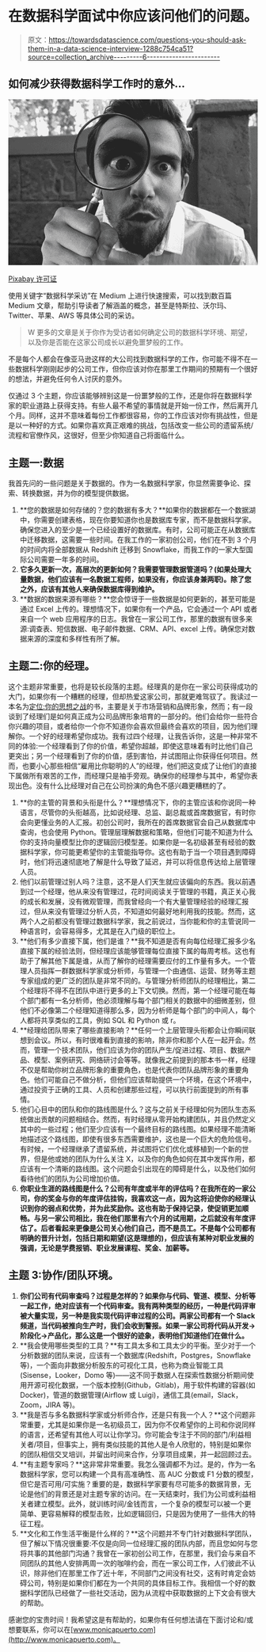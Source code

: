 # 在数据科学面试中你应该问他们的问题。

> 原文：<https://towardsdatascience.com/questions-you-should-ask-them-in-a-data-science-interview-1288c754ca51?source=collection_archive---------6----------------------->

## 如何减少获得数据科学工作时的意外…

![](img/e74661e9b18b8f68661af707ea55b50d.png)

[Pixabay 许可证](https://pixabay.com/service/license/)

使用关键字“数据科学采访”在 Medium 上进行快速搜索，可以找到数百篇 Medium 文章，帮助引导读者了解涵盖的概念，甚至是特斯拉、沃尔玛、Twitter、苹果、AWS 等具体公司的采访。

> W 更多的文章是关于你作为受访者如何确定公司的数据科学环境、期望，以及你是否能在这家公司成长以避免噩梦般的工作。

不是每个人都会在像亚马逊这样的大公司找到数据科学的工作，你可能不得不在一些数据科学刚刚起步的公司工作，但你应该对你在那里工作期间的预期有一个很好的想法，并避免任何令人讨厌的意外。

仅通过 3 个主题，你应该能够辨别这是一份噩梦般的工作，还是你将在数据科学家的职业道路上获得支持。有些人最不希望的事情就是开始一份工作，然后离开几个月。同样，这并不意味着每份工作都很容易，你的工作应该对你有挑战性，但是是以一种好的方式。如果你喜欢真正艰难的挑战，包括改变一些公司的遗留系统/流程和官僚作风，这很好，但至少你知道自己将面临什么。

## 主题一:数据

我首先问的一些问题是关于数据的。作为一名数据科学家，你显然需要争论、探索、转换数据，并为你的模型提供数据。

1.  **您的数据是如何存储的？您的数据有多大？**如果你的数据都在一个数据湖中，你需要创建表格，现在你要知道你也是数据库专家，而不是数据科学家。确保您进入的至少是一个已经设置好的数据库。有时，公司可能正在从数据库中迁移数据，这需要一些时间。在我工作的一家初创公司，他们在不到 3 个月的时间内将全部数据从 Redshift 迁移到 Snowflake，而我工作的一家大型国际公司需要一年多的时间。
2.  **它多久更新一次，高层次的更新如何？我需要管理数据管道吗？(如果处理大量数据，他们应该有一名数据工程师，如果没有，你应该身兼两职)。除了您之外，应该有其他人来确保数据库得到维护。**
3.  **数据的数据来源有哪些？**您会惊讶于一些数据是如何更新的，甚至可能是通过 Excel 上传的。理想情况下，如果你有一个产品，它会通过一个 API 或者来自一个 web 应用程序的日志。我曾在一家公司工作，那里的数据有很多来源:调查表、短信数据、电子邮件数据、CRM、API、excel 上传。确保您对数据来源的深度和多样性有所了解。

## 主题二:你的经理。

这个主题非常重要，也将是较长段落的主题。经理真的是你在一家公司获得成功的大门，如果你有一个糟糕的经理，但却热爱这家公司，那就更难驾驭了。我读过一本名为[定位:你的思想之战](https://www.amazon.com/dp/B006B7LQ90/ref=dp-kindle-redirect?_encoding=UTF8&btkr=1)的书，主要是关于市场营销和品牌形象，然而；有一段谈到了经理们是如何真正成为公司品牌形象培育的一部分的。他们会给你一些符合你兴趣的项目，或者给你一个你不知道你会喜欢但最终会喜欢的项目，因为他们理解你。一个好的经理希望你成功。我有过四个经理，让我告诉你，这是一种非常不同的体验:一个经理看到了你的价值，希望你超越，即使这意味着有时比他们自己更突出；另一个经理看到了你的价值，感到害怕，并试图阻止你获得任何项目。然而，也要小心那些相信“雇用比你聪明的人”的经理，他们把这变成了让他们的直接下属做所有艰苦的工作，而经理只是袖手旁观。确保你的经理参与其中，希望你表现出色。没有什么比经理对自己在公司扮演的角色不感兴趣更糟糕的了。

1.  **你的主管的背景和头衔是什么？**理想情况下，你的主管应该和你说同一种语言，尽管你的头衔越高，比如说经理、总监、副总裁或首席数据官，有时你会向更懂业务的人汇报。初创公司时，我所在的首席数据官会自己从数据库中查询，也会使用 Python。管理层理解数据和策略，但他们可能不知道为什么你的支持向量模型比你的逻辑回归模型差。如果你是一名初级甚至有经验的数据科学家，你可能更希望你的主管能指导你。这也有助于当一个项目遇到障碍时，他们将迅速彻底地了解是什么导致了延迟，并可以将信息传达给上层管理人员。
2.  他们以前管理过别人吗？注意，这不是人们天生就应该偏向的东西。我以前遇到过一个经理，他从来没有管理过，花时间阅读关于管理的书籍，真正关心我的成长和发展，没有微观管理，而我曾经向一个有大量管理经验的经理汇报过，但从来没有管理过分析人员，不知道如何最好地利用我的技能。然而，这两个人之前都没有管理过数据科学家，我之前说过，当你能和你的主管说同一种语言时，会容易得多，尤其是在入门级的职位上。
3.  **他们有多少直接下属，他们是谁？**我不知道是否有向每位经理汇报多少名直接下属的经验法则，但经理应该能够管理每位直接下属的每周考核。这也有助于了解其他下属是谁，从而了解你的经理需要应付的工作量有多大。一个管理人员指挥一群数据科学家或分析师，与管理一个由通信、运营、财务等主题专家组成的更广泛的团队是非常不同的。与管理分析师团队的经理相比，第二个经理将不得不在团队中进行更多的上下文切换。然而，第一个经理可能在每个部门都有一名分析师，他必须理解与每个部门相关的数据中的细微差别，但他们不必像第二个经理知道得那么多，因为分析师是每个部门的中间人，每个人都将共享类似的工具，例如 SQL 和 Python 或 r。
4.  **经理给团队带来了哪些直接影响？**任何一个上层管理头衔都会让你瞬间联想到会议。所以，有时很难看到直接的影响，除非你和那个人在一起开会。然而，管理一个技术团队，他们应该为你的团队产生/促进过程、项目、数据产品、模型、案例研究、网络研讨会等等。就像我之前提到的那本书一样，经理不仅是帮助你树立品牌形象的重要角色，也是代表你团队品牌形象的重要角色。他们可能自己不做分析，但他们应该帮助提供一个环境，在这个环境中，通过投资于正确的工具、人员和创建那些过程，可以执行前面提到的所有事情。
5.  他们心目中的团队和你的路线图是什么？这与之前关于经理如何为团队生态系统做出贡献的问题相结合。然而，有时经理从零开始构建团队，并且仍然定义其中的一些过程；他们至少应该有一个最终目标的路线图。如果经理不能清晰地描述这个路线图，即使有很多东西需要维护，这也是一个巨大的危险信号。有时候，一个经理继承了遗留系统，并试图将它们优化或移植到一个新的世界，但是他或她的团队为什么关注 X，以及你的角色如何在其中发挥作用，都应该有一个清晰的路线图。这个问题会引出现在的障碍是什么，以及他们如何看待他们的团队为公司增加价值。
6.  **你职业生涯的路线图是什么？公司有年度或半年的评估吗？在我所在的一家公司，你的奖金与你的年度评估挂钩，我喜欢这一点，因为这将迫使你的经理认识到你的弱点和优势，并为此奖励你。这也有助于保持记录，使促销更加顺畅。与另一家公司相比，我在他们那里有六个月的试用期，之后就没有年度评估了。后者看起来更像是公司关心他们自己，而不是员工。不是每个公司都有明确的晋升计划，包括日期和期望(这是理想的)，但应该有某种对职业发展的强调，无论是学费报销、职业发展课程、奖金、加薪等。**

## 主题 3:协作/团队环境。

1.  **你们公司有代码审查吗？过程是怎样的？如果你与代码、管道、模型、分析等一起工作，绝对应该有一个代码审查。我有两种类型的经历，一种是代码评审被大量实现，另一种是我实现代码评审过程的公司。两家公司都有一个 Slack 频道，当代码被推向生产时，我们会收到警报。如果一家公司将代码从开发→阶段化→产品化，那么这是一个很好的迹象，表明他们知道他们在做什么。**
2.  **我会使用哪些类型的工具？**有工具太多和工具太少的平衡。至少对于一个分析数据的团队来说，应该有一个数据库(Redshift，Postgres，Snowflake 等)，一个面向非数据分析股东的可视化工具，也称为商业智能工具(Sisense，Looker，Domo 等)——这不同于数据人在探索性数据分析期间使用开源可视化数据，一个版本控制(Github，Gitlab)，用于软件构建的容器(如 Docker)，管道的数据管理(Airflow 或 Luigi)，通信工具(email，Slack，Zoom，JIRA 等)。
3.  **我是否与多名数据科学家或分析师合作，还是只有我一个人？**这个问题非常重要，尤其是如果你是一名初级员工，因为你不仅希望你的上司和你说同样的语言，还希望有其他人可以让你学习。你可能会专注于不同的部门/利益相关者/项目，但事实上，拥有类似技能的其他人是令人欣慰的，特别是如果你的团队相信交叉培训，并留出时间来合作，分享项目成果，并一起回顾过去。
4.  **有主题专家吗？**这非常非常重要。我怎么强调都不为过。是的，作为一名数据科学家，您可以构建一个具有高准确性、高 AUC 分数或 F1 分数的模型，但它是否可用/可实施？重要的是，数据科学家要有尽可能多的数据背景，无论是他们的背景还是对主题专家的访问。在一天结束时，我们为公司或利益相关者建立模型。此外，就训练时间/金钱而言，一个复杂的模型可以被一个更简单、更容易解释的模型击败，比如逻辑回归，只是因为使用了一些伟大的特征工程。
5.  **文化和工作生活平衡是什么样的？**这个问题并不专门针对数据科学团队，但了解以下情况很重要:不仅是向同一位经理汇报的团队内部，而且您如何与您将共事的其他部门沟通？我曾在一家初创公司工作，在那里，我们会与来自不同团队的其他人安排两周一次的咖啡约会，而在一家公司工作，人们彼此不认识，除非他们在那里工作了近十年，不同部门之间没有社交，这有时肯定会妨碍公司，特别是如果你们都在为一个共同的具体目标工作。我相信一个好的数据科学团队已经做了一些社交活动，因为从流程中获取数据的上下文会有很大的帮助。

感谢您的宝贵时间！我希望这是有帮助的，如果你有任何想法请在下面讨论和/或想要联系，你可以在[www.monicapuerto.com](http://www.monicapuerto.com)。